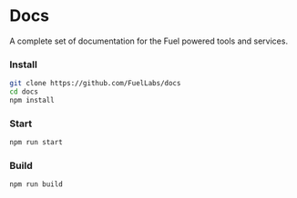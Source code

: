 # Docs
A complete set of documentation for the Fuel powered tools and services.

### Install

```bash
git clone https://github.com/FuelLabs/docs
cd docs
npm install
```

### Start

```bash
npm run start
```

### Build

```bash
npm run build
```
